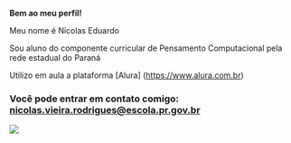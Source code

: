 **Bem ao meu perfil!**

Meu nome é Nícolas Eduardo

Sou aluno do componente curricular de Pensamento Computacional pela rede estadual do Paraná

Utilizo em aula a plataforma [Alura] (https://www.alura.com.br)

### Você pode entrar em contato comigo: nicolas.vieira.rodrigues@escola.pr.gov.br


![](https://media.tenor.com/1Wqi9PgVmEoAAAAj/the-chosen-os-escolhidos.gif)
